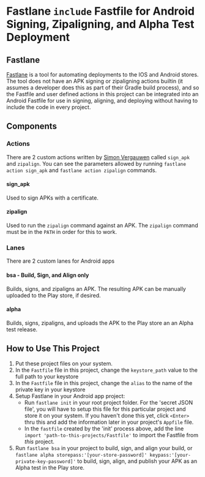# Fastlane `include` Fastfile for Android Signing, Zipaligning, and Alpha Test Deployment #

## Fastlane ##

[Fastlane](https://docs.fastlane.tools/) is a tool for automating deployments to the IOS and Android stores. The tool does not have an APK signing or zipaligning actions builtin (it assumes a developer does this as part of their Gradle build process), and so the Fastfile and user defined actions in this project can be integrated into an Android Fastfile for use in signing, aligning, and deploying without having to include the code in every project.

## Components ##

### Actions ###
There are 2 custom actions written by [Simon Vergauwen](https://github.com/appfoundry/fastlane-android-example) called `sign_apk` and `zipalign`. You can see the parameters allowed by running `fastlane action sign_apk` and `fastlane action zipalign` commands.

#### sign_apk ####
Used to sign APKs with a certificate.

#### zipalign ####
Used to run the `zipalign` command against an APK. The `zipalign` command must be in the `PATH` in order for this to work.

### Lanes ###
There are 2 custom lanes for Android apps

#### bsa - Build, Sign, and Align only ####
Builds, signs, and zipaligns an APK. The resulting APK can be manually uploaded to the Play store, if desired.

#### alpha ####
Builds, signs, zipaligns, and uploads the APK to the Play store an an Alpha test release.


## How to Use This Project ##
1. Put these project files on your system.
2. In the `Fastfile` file in this project, change the `keystore_path` value to the full path to your keystore
3. In the `Fastfile` file in this project, change the `alias` to the name of the private key in your keystore
4. Setup Fastlane in your Android app project:
   * Run `fastlane init` in your root project folder. For the 'secret JSON file', you will have to setup this file for this particular project and store it on your system. If you haven't done this yet, click `<Enter>` thru this and add the information later in your project's `Appfile` file.
   * In the `fastfile` created by the 'init' process above, add the line `import 'path-to-this-projects/Fastfile'` to import the Fastfile from *this* project.
5. Run `fastlane bsa` in your project to build, sign, and align your build, or `fastlane alpha storepass:'[your-store-password]' keypass:'[your-private-key-password]'` to build, sign, align, and publish your APK as an Alpha test in the Play store.

